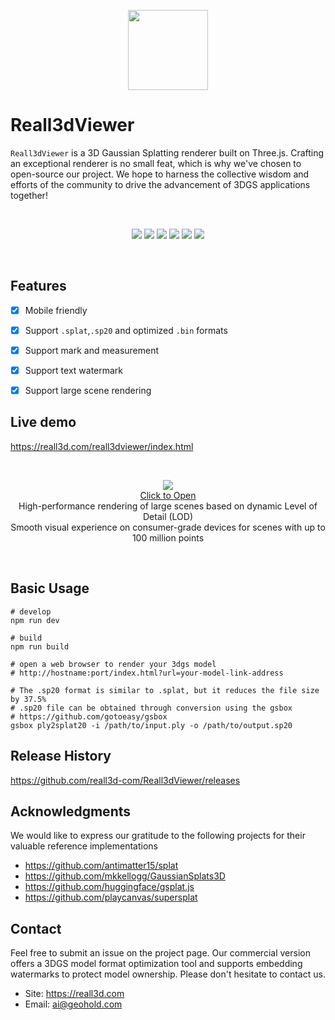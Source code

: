 <p align=center>
<img style="width:128px;height:128px" src="https://gotoeasy.github.io/reall3d/logo.svg"/>
</p>

# Reall3dViewer

`Reall3dViewer` is a 3D Gaussian Splatting renderer built on Three.js. Crafting an exceptional renderer is no small feat, which is why we've chosen to open-source our project. We hope to harness the collective wisdom and efforts of the community to drive the advancement of 3DGS applications together!

<br>

<p align="center">
    <a href="https://github.com/reall3d-com/Reall3dViewer/blob/master/README_ZH.md"><img src="https://img.shields.io/badge/Readme-Chinese-brightgreen.svg"></a>
    <a href="https://github.com/microsoft/TypeScript"><img src="https://img.shields.io/badge/Lang-typescript-brightgreen.svg"></a>
    <a href="https://github.com/mrdoob/three.js"><img src="https://img.shields.io/badge/Base-threejs-brightgreen.svg"></a>
    <a href="https://repo-sam.inria.fr/fungraph/3d-gaussian-splatting/"><img src="https://img.shields.io/badge/Model-3DGS-brightgreen.svg"></a>
    <a href="https://github.com/reall3d-com/Reall3dViewer/releases/latest"><img src="https://img.shields.io/github/release/reall3d-com/Reall3dViewer.svg"></a>
    <a href="https://github.com/reall3d-com/Reall3dViewer/blob/master/LICENSE"><img src="https://img.shields.io/github/license/reall3d-com/Reall3dViewer"></a>
<p>

<br>

## Features
- [x] Mobile friendly
- [x] Support `.splat`,`.sp20` and optimized `.bin` formats
- [x] Support mark and measurement
- [x] Support text watermark
- [x] Support large scene rendering


## Live demo
https://reall3d.com/reall3dviewer/index.html

<br>

<p align="center">
    <a href="https://reall3d.com/reall3dviewer/index.html?url=/demo-models/demo-lod-kcc.scene.json">
        <img src="https://gotoeasy.github.io/reall3d/kcc-lod.png"/>
        <br>
        Click to Open
    </a>
    <br>
     High-performance rendering of large scenes based on dynamic Level of Detail (LOD)<br>
    Smooth visual experience on consumer-grade devices for scenes with up to 100 million points
<p>


<br>


## Basic Usage
```shell
# develop
npm run dev

# build
npm run build

# open a web browser to render your 3dgs model
# http://hostname:port/index.html?url=your-model-link-address

# The .sp20 format is similar to .splat, but it reduces the file size by 37.5%
# .sp20 file can be obtained through conversion using the gsbox
# https://github.com/gotoeasy/gsbox
gsbox ply2splat20 -i /path/to/input.ply -o /path/to/output.sp20
```

## Release History
https://github.com/reall3d-com/Reall3dViewer/releases


## Acknowledgments
We would like to express our gratitude to the following projects for their valuable reference implementations
- https://github.com/antimatter15/splat
- https://github.com/mkkellogg/GaussianSplats3D
- https://github.com/huggingface/gsplat.js
- https://github.com/playcanvas/supersplat


## Contact
Feel free to submit an issue on the project page. Our commercial version offers a 3DGS model format optimization tool and supports embedding watermarks to protect model ownership. Please don't hesitate to contact us.
- Site: https://reall3d.com
- Email: ai@geohold.com 
